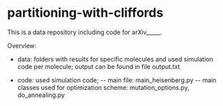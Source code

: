# partitioning-with-cliffords
This is a data repository including code for arXiv_____.

Overview:
- data: folders with results for specific molecules and used simulation code per molecule; output can be found in file output.txt

- code: used simulation code;
  -- main file: main_heisenberg.py
  -- main classes used for optimization scheme: mutation_options.py, do_annealing.py
